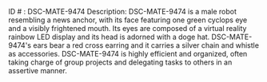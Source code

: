 ID # : DSC-MATE-9474
Description: DSC-MATE-9474 is a male robot resembling a news anchor, with its face featuring one green cyclops eye and a visibly frightened mouth. Its eyes are composed of a virtual reality rainbow LED display and its head is adorned with a doge hat. DSC-MATE-9474's ears bear a red cross earring and it carries a silver chain and whistle as accessories. DSC-MATE-9474 is highly efficient and organized, often taking charge of group projects and delegating tasks to others in an assertive manner. 